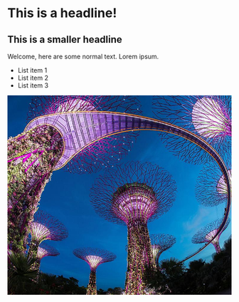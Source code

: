 # This is a headline!

## This is a smaller headline

Welcome, here are some normal text. Lorem ipsum.

* List item 1
* List item 2
* List item 3

![](singapore-supertree-garden-by-the-bay-night.jpg)
